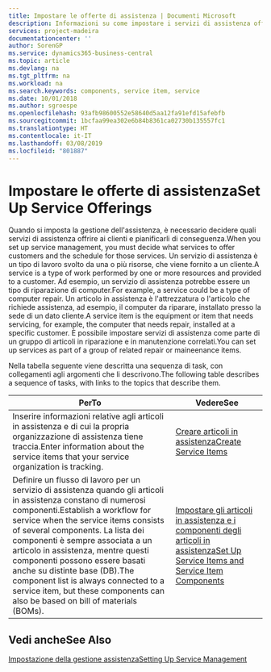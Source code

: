 ```yaml
---
title: Impostare le offerte di assistenza | Documenti Microsoft
description: Informazioni su come impostare i servizi di assistenza offerti ai clienti.
services: project-madeira
documentationcenter: ''
author: SorenGP
ms.service: dynamics365-business-central
ms.topic: article
ms.devlang: na
ms.tgt_pltfrm: na
ms.workload: na
ms.search.keywords: components, service item, service
ms.date: 10/01/2018
ms.author: sgroespe
ms.openlocfilehash: 93afb98600552e58640d5aa12fa91efd15afebfb
ms.sourcegitcommit: 1bcfaa99ea302e6b84b8361ca02730b135557fc1
ms.translationtype: HT
ms.contentlocale: it-IT
ms.lasthandoff: 03/08/2019
ms.locfileid: "801887"
---
```

# <a name="set-up-service-offerings"></a><span data-ttu-id="ef2c3-103">Impostare le offerte di assistenza</span><span class="sxs-lookup"><span data-stu-id="ef2c3-103">Set Up Service Offerings</span></span>
<span data-ttu-id="ef2c3-104">Quando si imposta la gestione dell'assistenza, è necessario decidere quali servizi di assistenza offrire ai clienti e pianificarli di conseguenza.</span><span class="sxs-lookup"><span data-stu-id="ef2c3-104">When you set up service management, you must decide what services to offer customers and the schedule for those services.</span></span> <span data-ttu-id="ef2c3-105">Un servizio di assistenza è un tipo di lavoro svolto da una o più risorse, che viene fornito a un cliente.</span><span class="sxs-lookup"><span data-stu-id="ef2c3-105">A service is a type of work performed by one or more resources and provided to a customer.</span></span> <span data-ttu-id="ef2c3-106">Ad esempio, un servizio di assistenza potrebbe essere un tipo di riparazione di computer.</span><span class="sxs-lookup"><span data-stu-id="ef2c3-106">For example, a service could be a type of computer repair.</span></span> <span data-ttu-id="ef2c3-107">Un articolo in assistenza è l'attrezzatura o l'articolo che richiede assistenza, ad esempio, il computer da riparare, installato presso la sede di un dato cliente.</span><span class="sxs-lookup"><span data-stu-id="ef2c3-107">A service item is the equipment or item that needs servicing, for example, the computer that needs repair, installed at a specific customer.</span></span> <span data-ttu-id="ef2c3-108">È possibile impostare servizi di assistenza come parte di un gruppo di articoli in riparazione e in manutenzione correlati.</span><span class="sxs-lookup"><span data-stu-id="ef2c3-108">You can set up services as part of a group of related repair or maineenance items.</span></span>  
  
<span data-ttu-id="ef2c3-109">Nella tabella seguente viene descritta una sequenza di task, con collegamenti agli argomenti che li descrivono.</span><span class="sxs-lookup"><span data-stu-id="ef2c3-109">The following table describes a sequence of tasks, with links to the topics that describe them.</span></span>  
  
|<span data-ttu-id="ef2c3-110">**Per**</span><span class="sxs-lookup"><span data-stu-id="ef2c3-110">**To**</span></span>|<span data-ttu-id="ef2c3-111">**Vedere**</span><span class="sxs-lookup"><span data-stu-id="ef2c3-111">**See**</span></span>|  
|------------|-------------|  
|<span data-ttu-id="ef2c3-112">Inserire informazioni relative agli articoli in assistenza e di cui la propria organizzazione di assistenza tiene traccia.</span><span class="sxs-lookup"><span data-stu-id="ef2c3-112">Enter information about the service items that your service organization is tracking.</span></span>|[<span data-ttu-id="ef2c3-113">Creare articoli in assistenza</span><span class="sxs-lookup"><span data-stu-id="ef2c3-113">Create Service Items</span></span>](service-how-to-create-service-items.md)|  
|<span data-ttu-id="ef2c3-114">Definire un flusso di lavoro per un servizio di assistenza quando gli articoli in assistenza constano di numerosi componenti.</span><span class="sxs-lookup"><span data-stu-id="ef2c3-114">Establish a workflow for service when the service items consists of several components.</span></span> <span data-ttu-id="ef2c3-115">La lista dei componenti è sempre associata a un articolo in assistenza, mentre questi componenti possono essere basati anche su distinte base (DB).</span><span class="sxs-lookup"><span data-stu-id="ef2c3-115">The component list is always connected to a service item, but these components can also be based on bill of materials (BOMs).</span></span>|[<span data-ttu-id="ef2c3-116">Impostare gli articoli in assistenza e i componenti degli articoli in assistenza</span><span class="sxs-lookup"><span data-stu-id="ef2c3-116">Set Up Service Items and Service Item Components</span></span>](service-how-setup-service-items.md)|  
  
## <a name="see-also"></a><span data-ttu-id="ef2c3-117">Vedi anche</span><span class="sxs-lookup"><span data-stu-id="ef2c3-117">See Also</span></span>  
[<span data-ttu-id="ef2c3-118">Impostazione della gestione assistenza</span><span class="sxs-lookup"><span data-stu-id="ef2c3-118">Setting Up Service Management</span></span>](service-setup-service.md)   